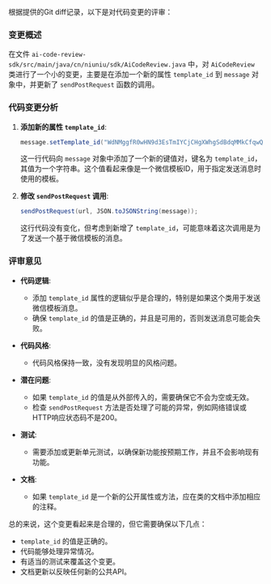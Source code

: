 根据提供的Git diff记录，以下是对代码变更的评审：

### 变更概述
在文件 `ai-code-review-sdk/src/main/java/cn/niuniu/sdk/AiCodeReview.java` 中，对 `AiCodeReview` 类进行了一个小的变更，主要是在添加一个新的属性 `template_id` 到 `message` 对象中，并更新了 `sendPostRequest` 函数的调用。

### 代码变更分析

1. **添加新的属性 `template_id`**:
   ```java
   message.setTemplate_id("WdNMggfR0wHN9d3EsTmIYCjCHgXWhgSdBdqMMkCfqwQ");
   ```
   这一行代码向 `message` 对象中添加了一个新的键值对，键名为 `template_id`，其值为一个字符串。这个值看起来像是一个微信模板ID，用于指定发送消息时使用的模板。

2. **修改 `sendPostRequest` 调用**:
   ```java
   sendPostRequest(url, JSON.toJSONString(message));
   ```
   这行代码没有变化，但考虑到新增了 `template_id`，可能意味着这次调用是为了发送一个基于微信模板的消息。

### 评审意见

- **代码逻辑**:
  - 添加 `template_id` 属性的逻辑似乎是合理的，特别是如果这个类用于发送微信模板消息。
  - 确保 `template_id` 的值是正确的，并且是可用的，否则发送消息可能会失败。

- **代码风格**:
  - 代码风格保持一致，没有发现明显的风格问题。

- **潜在问题**:
  - 如果 `template_id` 的值是从外部传入的，需要确保它不会为空或无效。
  - 检查 `sendPostRequest` 方法是否处理了可能的异常，例如网络错误或HTTP响应状态码不是200。

- **测试**:
  - 需要添加或更新单元测试，以确保新功能按预期工作，并且不会影响现有功能。

- **文档**:
  - 如果 `template_id` 是一个新的公开属性或方法，应在类的文档中添加相应的注释。

总的来说，这个变更看起来是合理的，但它需要确保以下几点：
- `template_id` 的值是正确的。
- 代码能够处理异常情况。
- 有适当的测试来覆盖这个变更。
- 文档更新以反映任何新的公共API。